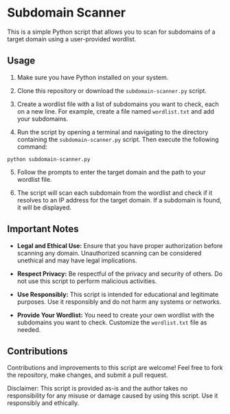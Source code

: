 # Subdomain Scanner

This is a simple Python script that allows you to scan for subdomains of a target domain using a user-provided wordlist.

## Usage

1. Make sure you have Python installed on your system.

2. Clone this repository or download the `subdomain-scanner.py` script.

3. Create a wordlist file with a list of subdomains you want to check, each on a new line. For example, create a file named `wordlist.txt` and add your subdomains.

4. Run the script by opening a terminal and navigating to the directory containing the `subdomain-scanner.py` script. Then execute the following command:

`python subdomain-scanner.py`


5. Follow the prompts to enter the target domain and the path to your wordlist file.

6. The script will scan each subdomain from the wordlist and check if it resolves to an IP address for the target domain. If a subdomain is found, it will be displayed.

## Important Notes

- **Legal and Ethical Use:** Ensure that you have proper authorization before scanning any domain. Unauthorized scanning can be considered unethical and may have legal implications.

- **Respect Privacy:** Be respectful of the privacy and security of others. Do not use this script to perform malicious activities.

- **Use Responsibly:** This script is intended for educational and legitimate purposes. Use it responsibly and do not harm any systems or networks.

- **Provide Your Wordlist:** You need to create your own wordlist with the subdomains you want to check. Customize the `wordlist.txt` file as needed.

## Contributions

Contributions and improvements to this script are welcome! Feel free to fork the repository, make changes, and submit a pull request.


Disclaimer: This script is provided as-is and the author takes no responsibility for any misuse or damage caused by using this script. Use it responsibly and ethically.
